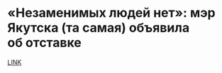 # «Незаменимых людей нет»: мэр Якутска (та самая) объявила об отставке



[LINK](https://varlamov.ru/4154088.html)